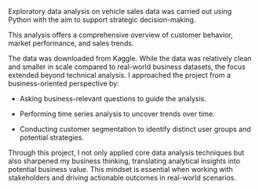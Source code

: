 Exploratory data analysis on vehicle sales data was carried out using Python with the aim to support strategic decision-making.

This analysis offers a comprehensive overview of customer behavior, market performance, and sales trends.

The data was downloaded from Kaggle. While the data was relatively clean and smaller in scale compared to real-world business datasets, the focus extended beyond technical analysis. I approached the project from a business-oriented perspective by:

- Asking business-relevant questions to guide the analysis.

- Performing time series analysis to uncover trends over time.

- Conducting customer segmentation to identify distinct user groups and potential strategies.

Through this project, I not only applied core data analysis techniques but also sharpened my business thinking, translating analytical insights into potential business value. This mindset is essential when working with stakeholders and driving actionable outcomes in real-world scenarios.
